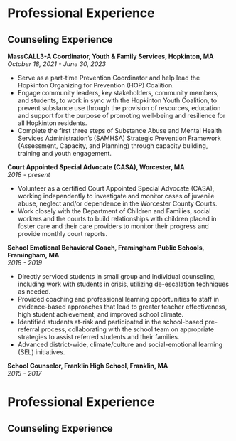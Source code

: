 # Professional Experience
## Counseling Experience


**MassCALL3-A Coordinator, Youth & Family Services, Hopkinton, MA**  
*October 18, 2021 - June 30, 2023*  
- Serve as a part-time Prevention Coordinator and help lead the Hopkinton Organizing for Prevention (HOP) Coalition.  
- Engage community leaders, key stakeholders, community members, and students, to work in sync with the Hopkinton Youth Coalition, to prevent substance use through the provision of resources, education and support for the purpose of promoting well-being and resilience for all Hopkinton residents.  
- Complete the first three steps of Substance Abuse and Mental Health Services Administration’s (SAMHSA) Strategic Prevention Framework (Assessment, Capacity, and Planning) through capacity building, training and youth engagement.

**Court Appointed Special Advocate (CASA), Worcester, MA**  
*2018 - present*  
- Volunteer as a certified Court Appointed Special Advocate (CASA), working independently to investigate and monitor cases of juvenile abuse, neglect and/or dependence in the Worcester County Courts.  
- Work closely with the Department of Children and Families, social workers and the courts to build relationships with children placed in foster care and their care providers to monitor their progress and provide monthly court reports.

**School Emotional Behavioral Coach, Framingham Public Schools, Framingham, MA**  
*2018 - 2019*  
- Directly serviced students in small group and individual counseling, including work with students in crisis, utilizing de-escalation techniques as needed.  
- Provided coaching and professional learning opportunities to staff in evidence-based approaches that lead to greater teacher effectiveness, high student achievement, and improved school climate.  
- Identified students at-risk and participated in the school-based pre-referral process, collaborating with the school team on appropriate strategies to assist referred students and their families.  
- Advanced district-wide, climate/culture and social-emotional learning (SEL) initiatives.

**School Counselor, Franklin High School, Franklin, MA**  
*2015 - 2017*  
# Professional Experience

## Counseling Experience